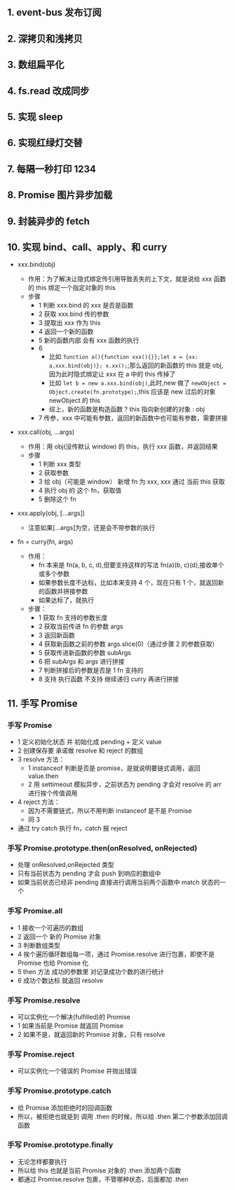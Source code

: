 ## 1. event-bus 发布订阅

## 2. 深拷贝和浅拷贝

## 3. 数组扁平化

## 4. fs.read 改成同步

## 5. 实现 sleep

## 6. 实现红绿灯交替

## 7. 每隔一秒打印 1234

## 8. Promise 图片异步加载

## 9. 封装异步的 fetch

## 10. 实现 bind、call、apply、和 curry

- xxx.bind(obj)

  - 作用：为了解决让隐式绑定传引用导致丢失的上下文，就是说给 xxx 函数的 this 绑定一个指定对象的 this
  - 步骤
    - 1 判断 xxx.bind 的 xxx 是否是函数
    - 2 获取 xxx.bind 传的参数
    - 3 提取出 xxx 作为 this
    - 4 返回一个新的函数
    - 5 新的函数内部 会有 xxx 函数的执行
    - 6
      - 比如 `function a(){function xxx(){}};let x = {xx: a.xxx.bind(obj)}; x.xx();`;那么返回的新函数的 this 就是 obj,因为此时隐式绑定让 xxx 在 a 中的 this 传掉了
      - 比如 `let b = new a.xxx.bind(obj)`,此时,new 做了 `newObject = Object.create(fn.prototype);`,this 应该是 new 过后的对象 newObject 的 this
      - 综上，新的函数是构造函数 ? this 指向新创建的对象 : obj
    - 7 传参，xxx 中可能有参数，返回的新函数中也可能有参数，需要拼接

- xxx.call(obj, ...args)

  - 作用：用 obj(没传默认 window) 的 this，执行 xxx 函数，并返回结果
  - 步骤
    - 1 判断 xxx 类型
    - 2 获取参数
    - 3 给 obj（可能是 window） 新增 fn 为 xxx, xxx 通过 当前 this 获取
    - 4 执行 obj 的 这个 fn，获取值
    - 5 删除这个 fn

- xxx.apply(obj, [...args])

  - 注意如果[...args]为空，还是会不带参数的执行

- fn = curry(fn, args)
  - 作用：
    - fn 本来是 fn(a, b, c, d),但要支持这样的写法 fn(a)(b, c)(d),接收单个或多个参数
    - 如果参数长度不达标，比如本来支持 4 个，现在只有 1 个，就返回新的函数并拼接参数
    - 如果达标了，就执行
  - 步骤：
    - 1 获取 fn 支持的参数长度
    - 2 获取当前传进 fn 的参数 args
    - 3 返回新函数
    - 4 获取新函数之前的参数 args.slice(0)（通过步骤 2 的参数获取）
    - 5 获取传进新函数的参数 subArgs
    - 6 把 subArgs 和 args 进行拼接
    - 7 判断拼接后的参数是否是 1 fn 支持的
    - 8 支持 执行函数 不支持 继续递归 curry 再进行拼接

## 11. 手写 Promise

### 手写 Promise

- 1 定义初始化状态 并 初始化成 pending + 定义 value
- 2 创建保存要 承诺做 resolve 和 reject 的数组
- 3 resolve 方法：
  - 1 instanceof 判断是否是 promise，是就说明要链式调用，返回 value.then
  - 2 用 settimeout 模拟异步，之前状态为 pending 才会对 resolve 的 arr 进行挨个传值调用
- 4 reject 方法：
  - 因为不需要链式，所以不用判断 instanceof 是不是 Promise
  - 同 3
- 通过 try catch 执行 fn，catch 报 reject

### 手写 Promise.prototype.then(onResolved, onRejected)

- 处理 onResolved,onRejected 类型
- 只有当前状态为 pending 才会 push 到响应的数组中
- 如果当前状态已经非 pending 直接进行调用当前两个函数中 match 状态的一个

### 手写 Promise.all

- 1 接收一个可遍历的数组
- 2 返回一个 新的 Promise 对象
- 3 判断数组类型
- 4 挨个遍历循环数组每一项，通过 Promise.resolve 进行包裹，即使不是 Promise 也给 Promise 化
- 5 then 方法 成功的参数里 对记录成功个数的进行统计
- 6 成功个数达标 就返回 resolve

### 手写 Promise.resolve

- 可以实例化一个解决(fulfilled)的 Promise
- 1 如果当前是 Promise 就返回 Promise
- 2 如果不是，就返回新的 Promise 对象，只有 resolve

### 手写 Promise.reject

- 可以实例化一个错误的 Promise 并抛出错误

### 手写 Promise.prototype.catch

- 给 Promise 添加拒绝时的回调函数
- 所以，被拒绝也就是到 调用 .then 的时候，所以给 .then 第二个参数添加回调函数

### 手写 Promise.prototype.finally

- 无论怎样都要执行
- 所以给 this 也就是当前 Promise 对象的 .then 添加两个函数
- 都通过 Promise.resolve 包裹，不管哪种状态，后面都加 .then

